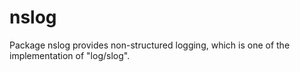 # nslog
Package nslog provides non-structured logging, which is one of the implementation of "log/slog".
